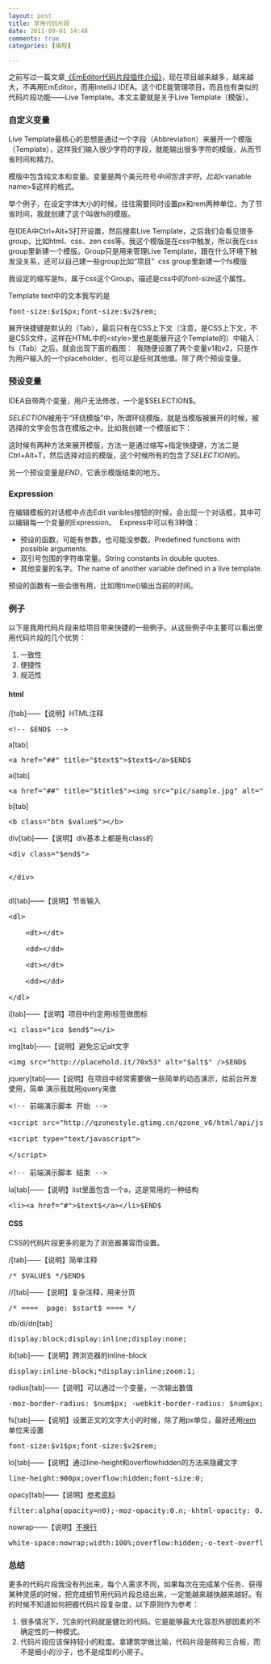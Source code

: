```yaml
---
layout: post
title: 学用代码片段
date: 2011-09-01 14:48
comments: true
categories: [编程]

---
```


之前写过一篇文章<a href="http://yuguo.us/weblog/emeditor-snippet/">《EmEditor代码片段插件介绍》</a>，现在项目越来越多，越来越大，不再用EmEditor，而用IntelliJ IDEA。这个IDE能管理项目，而且也有类似的代码片段功能——Live Template。本文主要就是关于Live Template（模版）。
<h3>自定义变量</h3>
Live Template最核心的思想是通过一个字段（Abbreviation）来展开一个模版（Template），这样我们输入很少字符的字段，就能输出很多字符的模版，从而节省时间和精力。

模版中包含纯文本和变量。变量是两个美元符号$中间包含字符，比如$&lt;variable name&gt;$这样的格式。

举个例子，在设定字体大小的时候，往往需要同时设置px和rem两种单位，为了节省时间，我就创建了这个叫做fs的模版。

在IDEA中Ctrl+Alt+S打开设置，然后搜索Live Template，之后我们会看见很多group，比如html、css、zen css等，我这个模版是在css中触发，所以我在css group里新建一个模版。Group只是用来管理Live Template，跟在什么环境下触发没关系，还可以自己建一些group比如“项目”
<a href="http://yuguo.us/files/2011/08/live_template_1.png"><img class="aligncenter size-full wp-image-888" title="live_template_1" src="http://yuguo.us/files/2011/08/live_template_1.png" alt=""   /></a>
css group里新建一个fs模版

我设定的缩写是fs，属于css这个Group，描述是css中的font-size这个属性。

Template text中的文本我写的是
<pre>font-size:$v1$px;font-size:$v2$rem;</pre>
展开快捷键是默认的（Tab），最后只有在CSS上下文（注意，是CSS上下文，不是CSS文件，这样在HTML中的&lt;style&gt;里也是能展开这个Template的）中输入：fs（Tab）之后，就会出现下面的截图：
<a href="http://yuguo.us/files/2011/08/live_template_2.png"><img class="aligncenter size-full wp-image-889" title="live_template_2" src="http://yuguo.us/files/2011/08/live_template_2.png" alt=""   /></a>
我随便设置了两个变量$v1$和$v2$，只是作为用户输入的一个placeholder，也可以是任何其他值。除了两个预设变量。
<h3>预设变量</h3>
IDEA自带两个变量，用户无法修改，一个是$SELECTION$。

$SELECTION$被用于“环绕模版”中，所谓环绕模版，就是当模版被展开的时候，被选择的文字会包含在模版之中。比如我创建一个模版如下：

这时候有两种方法来展开模版，方法一是通过缩写+指定快捷键，方法二是Ctrl+Alt+T，然后选择对应的模版，这个时候所有的包含了$SELECTION$的。

另一个预设变量是$END$，它表示模版结束的地方。
<h3>Expression</h3>
在编辑模板的对话框中点击Edit varibles按钮的时候，会出现一个对话框，其中可以编辑每一个变量的Expression。
<a href="http://yuguo.us/files/2011/08/edit_varibles.png"><img class="aligncenter size-full wp-image-893" title="edit_varibles" src="http://yuguo.us/files/2011/08/edit_varibles.png" alt=""   /></a>
Express中可以有3种值：
<ul>
	<li>预设的函数，可能有参数，也可能没参数。Predefined functions with possible arguments.</li>
	<li>双引号包围的字符串常量。String constants in double quotes.</li>
	<li>其他变量的名字。The name of another variable defined in a live template.</li></ul>
预设的函数有一些会很有用，比如用time()输出当前的时间。
<h3>例子</h3>
以下是我用代码片段来给项目带来快捷的一些例子。从这些例子中主要可以看出使用代码片段的几个优势：
<ol>
	<li>一致性</li>
	<li>便捷性</li>
	<li>规范性</li></ol><h4>html</h4>
/[tab]——【说明】HTML注释
<pre>&lt;!-- $END$ --&gt;</pre>
a[tab]
<pre>&lt;a href="##" title="$text$"&gt;$text$&lt;/a&gt;$END$</pre>
ai[tab]
<pre>&lt;a href="##" title="$title$"&gt;&lt;img src="pic/sample.jpg" alt="$title$" /&gt;&lt;/a&gt;</pre>
b[tab]
<pre>&lt;b class="btn_$value$"&gt;&lt;/b&gt;</pre>
div[tab]——【说明】div基本上都是有class的
<pre>&lt;div class="$end$"&gt;

&lt;/div&gt;</pre>
dl[tab]——【说明】节省输入
<pre>&lt;dl&gt;

	&lt;dt&gt;&lt;/dt&gt;

	&lt;dd&gt;&lt;/dd&gt;

	&lt;dt&gt;&lt;/dt&gt;

	&lt;dd&gt;&lt;/dd&gt;

&lt;/dl&gt;</pre>
i[tab]——【说明】项目中约定用i标签做图标
<pre>&lt;i class="ico_$end$"&gt;&lt;/i&gt;</pre>
img[tab]——【说明】避免忘记alt文字
<pre>&lt;img src="http://placehold.it/70x53" alt="$alt$" /&gt;$END$</pre>
jquery[tab]——【说明】在项目中经常需要做一些简单的动态演示，给前台开发使用，简单 演示我就用jquery来做
<pre>&lt;!-- 前端演示脚本 开始 --&gt;

&lt;script src="http://qzonestyle.gtimg.cn/qzone_v6/html/api/js/jq.js" type="text/javascript"&gt;&lt;/script&gt;

&lt;script type="text/javascript"&gt;

&lt;/script&gt;

&lt;!-- 前端演示脚本 结束 --&gt;</pre>
la[tab]——【说明】list里面包含一个a，这是常用的一种结构
<pre>&lt;li&gt;&lt;a href="#"&gt;$text$&lt;/a&gt;&lt;/li&gt;$END$</pre><h4>CSS</h4>
CSS的代码片段更多的是为了浏览器兼容而设置。

/[tab]——【说明】简单注释
<pre>/* $VALUE$ */$END$</pre>
//[tab]——【说明】复杂注释，用来分页
<pre>/* ====  page: $start$ ==== */</pre>
db/di/dn[tab]
<pre>display:block;display:inline;display:none;</pre>
ib[tab]——【说明】跨浏览器的inline-block
<pre>display:inline-block;*display:inline;zoom:1;</pre>
radius[tab]——【说明】可以通过一个变量，一次输出数值
<pre>-moz-border-radius: $num$px; -webkit-border-radius: $num$px; border-radius: $num$px;</pre>
fs[tab]——【说明】设置正文的文字大小的时候，除了用px单位，最好还用<a href="http://rebuildpattern.com/node/151">rem</a>单位来设置
<pre>font-size:$v1$px;font-size:$v2$rem;</pre>
lo[tab]——【说明】通过line-height和overflowhidden的方法来隐藏文字
<pre>line-height:900px;overflow:hidden;font-size:0;</pre>
opacy[tab]——【说明】<a href="http://rebuildpattern.com/node/104">参考资料</a><pre>filter:alpha(opacity=$n$0);-moz-opacity:0.$n$;-khtml-opacity: 0.$n$;opacity: 0.$n$;</pre>
nowrap——【说明】<a href="http://rebuildpattern.com/node/106">不换行</a><pre>white-space:nowrap;width:100%;overflow:hidden;-o-text-overflow:ellipsis;text-overflow:ellipsis;word-wrap:normal</pre><h3>总结</h3>
更多的代码片段我没有列出来，每个人需求不同，如果每次在完成某个任务、获得某种灵感的时候，把完成细节用代码片段总结出来，一定能越来越快越来越好。有的时候不知道如何把握代码片段复杂度，以下原则作为参考：
<ol>
	<li>很多情况下，冗余的代码就是健壮的代码。它是能够最大化容忍外部因素的不确定性的一种模式。</li>
	<li>代码片段应该保持较小的粒度。拿建筑学做比喻，代码片段是砖和三合板，而不是细小的沙子，也不是成型的小房子。</li></ol>
